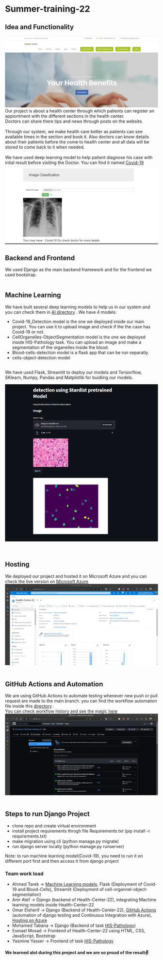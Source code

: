 # Summer-training-22
## Idea and Functionality
![Website home](https://github.com/DevMed22/Summer-training-22/blob/ebfd737c194fe55d74a1e52c0886932b7d02a429/Project-Screenshots/health-center/1.png)
Our project is about a health center through which patients can register an appiontment with the different sections in the health center. 
<br>
Doctors can share there tips and news through posts on the website.
<br><br>
Through our system, we make health care better as patients can see available times in the section and book it. Also doctors can know details about their patients before the come to health center and all data will be stored to come back to it when needed.
<br><br>
We have used deep learning model to help patient diagnose his case with intial result before visiting the Doctor. You can find it named [Covid-19](https://github.com/DevMed22/Summer-training-22/tree/main/AI/Covid-19_Detection)
![Covid-19](https://github.com/DevMed22/Summer-training-22/blob/ebfd737c194fe55d74a1e52c0886932b7d02a429/Project-Screenshots/health-center/7.png)

## Backend and Frontend
We used Django as the main backend framework and for the  frontend we used bootstrap. 
<br><br>
## Machine Learning
We have built several deep learning models to help us in our system and you can check them in [AI directory](https://github.com/DevMed22/Summer-training-22/tree/main/AI) .
We have 4 models:
- Covid-19_Detection model is the one we deployed inside our main project. You can use it to upload image and check if the the case has Covid-19 or not.
- CellOrganelles-ObjectSegmentation model is the one we deployed inside HIS-Pathology task. You can upload an image and make a segmentation of the organelles inside the blood.
- Blood-cells-detection model is a flask app that can be run separatly.
- cells-object-detection model 
<br>
We have used Flask, Streamlit to deploy our models and Tensorflow, SKlearn, Numpy, Pandas and Matplotlib for buidling our models.

![cell-segmentation](https://github.com/DevMed22/Summer-training-22/blob/ebfd737c194fe55d74a1e52c0886932b7d02a429/Project-Screenshots/HIS-Pathology/Machine%20Learning/3.png)

<br>

## Hosting
We deployed our project and hosted it on Microsoft Azure and you can check the live version on [Microsoft Azure](https://health-center-22.azurewebsites.net/)
![Azure hosting](https://github.com/DevMed22/Summer-training-22/blob/ebfd737c194fe55d74a1e52c0886932b7d02a429/Project-Screenshots/Hosting-GitHub_Action/azure%20portal%20-%20Health-Center-22.png)
<br><br>

## GitHub Actions and Automation
We are using GitHub Actions to automate testing whenever new push or pull request are made to the main branch.
you can find the workflow automation file inside this [directory](https://github.com/DevMed22/Summer-training-22/tree/main/.github/workflows) .
<br>
You can check workflow history and see the magic [here](https://github.com/DevMed22/Summer-training-22/actions)
![GitHub Actions](https://github.com/DevMed22/Summer-training-22/blob/ebfd737c194fe55d74a1e52c0886932b7d02a429/Project-Screenshots/Hosting-GitHub_Action/GitHub%20Actions%20-%20run.png)
<br><br>

## Steps to run Django Project
- clone repo and create virtual environment
- install project requirements throgh file Requirements.txt  (pip install -r requirements.txt)
- make migration using cli (python manage.py migrate)
- run django server locally (python manage.py runserver)

Note: to run machine learning model(Covid-19), you need to run it on different port first and then access it from django project

### Team work load
- Ahmed Tarek ->  [Machine Learning models](https://github.com/DevMed22/Summer-training-22/tree/main/AI), Flask (Deployment of Covid-19 and Blood-Cells), Streamlit (Deployment of cell-organnel-object-segmentation)
- Amr Atef -> Django (backend of Health-Center-22), integrating Machine learning models inside Health-Center-22
- Omar Elsherif -> Django (Backend of Health-Center-22), [GitHub Actions](https://github.com/DevMed22/Summer-training-22/tree/main/.github/workflows) (automation of django testing and Continuous Integration with Azure), [Hosting on Azure](https://health-center-22.azurewebsites.net/)
- Mohamed Tabana -> Django (Backend of task [HIS-Pathology](https://github.com/DevMed22/Summer-training-22/tree/main/HIS-Pathology))
- Esmael Mosad -> Frontend of Health-Center-22 using HTML, CSS, JavaScript, Bootstrap
- Yasmine Yasser -> Frontend of task [HIS-Pathology](https://github.com/DevMed22/Summer-training-22/tree/main/HIS-Pathology)

#### We learned alot during this project and we are so proud of the result✌️
